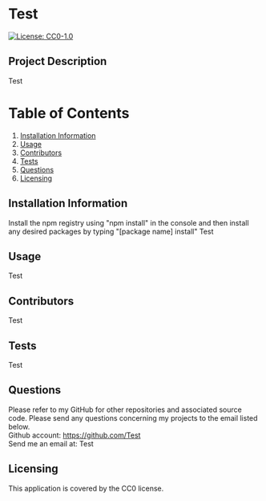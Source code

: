 # Test

[![License: CC0-1.0](https://licensebuttons.net/l/zero/1.0/80x15.png)](http://creativecommons.org/publicdomain/zero/1.0/)
## Project Description 
Test

# Table of Contents 
1. [Installation Information](#installation-information)
2. [Usage](#usage)
3. [Contributors](#contributors)
4. [Tests](#tests)
5. [Questions](#questions)
6. [Licensing](#licensing)

## Installation Information
Install the npm registry using "npm install" in the console and then install any desired packages by typing "[package name] install"
Test

## Usage 
Test

## Contributors 
Test

## Tests 
Test

## Questions 
Please refer to my GitHub for other repositories and associated source code. Please send any questions concerning my projects to the email listed below. <br />
Github account: https://github.com/Test <br /> 
Send me an email at: Test
    
## Licensing 
This application is covered by the CC0 license.
